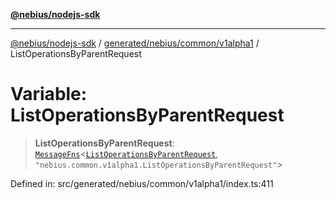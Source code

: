 [**@nebius/nodejs-sdk**](../../../../../README.md)

---

[@nebius/nodejs-sdk](../../../../../README.md) / [generated/nebius/common/v1alpha1](../README.md) / ListOperationsByParentRequest

# Variable: ListOperationsByParentRequest

> **ListOperationsByParentRequest**: [`MessageFns`](../../../../../runtime/protos/core/interfaces/MessageFns.md)\<[`ListOperationsByParentRequest`](../interfaces/ListOperationsByParentRequest.md), `"nebius.common.v1alpha1.ListOperationsByParentRequest"`\>

Defined in: src/generated/nebius/common/v1alpha1/index.ts:411
